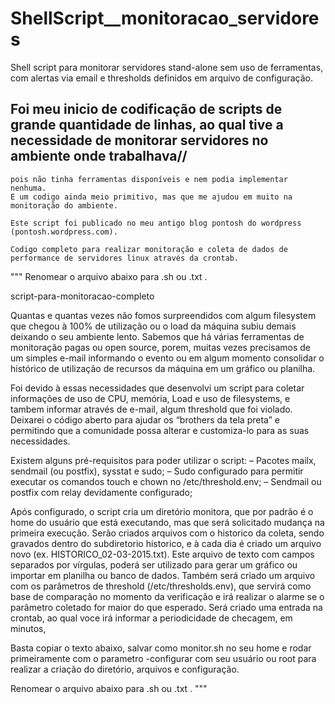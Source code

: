 # ShellScript__monitoracao_servidores
Shell script para monitorar servidores stand-alone sem uso de ferramentas, com alertas via email e thresholds definidos em arquivo de configuração.

##  Foi meu inicio de codificação de scripts de grande quantidade de linhas, ao qual tive a necessidade de monitorar servidores no ambiente onde trabalhava//
    pois não tinha ferramentas disponíveis e nem podia implementar nenhuma.
    E um codigo ainda meio primitivo, mas que me ajudou em muito na monitoração do ambiente.
    
    Este script foi publicado no meu antigo blog pontosh do wordpress (pontosh.wordpress.com).
    
    Codigo completo para realizar monitoração e coleta de dados de performance de servidores linux através da crontab.

"""
Renomear o arquivo abaixo para .sh ou .txt .

script-para-monitoracao-completo

Quantas e quantas vezes não fomos surpreendidos com algum filesystem que chegou à 100% de utilização ou o load da máquina subiu demais deixando o seu ambiente lento. Sabemos que há várias ferramentas de monitoração pagas ou open source, porem, muitas vezes precisamos de um simples e-mail informando o evento ou em algum momento consolidar o histórico de utilização de recursos da máquina em um gráfico ou planilha.

Foi devido à essas necessidades que desenvolvi um script para coletar informações de uso de CPU, memória, Load e uso de filesystems, e tambem informar através de e-mail, algum threshold que foi violado.
Deixarei o código aberto para ajudar os “brothers da tela preta” e permitindo que a comunidade possa alterar e customiza-lo para as suas necessidades.

Existem alguns pré-requisitos para poder utilizar o script:
– Pacotes mailx, sendmail (ou postfix), sysstat e sudo;
– Sudo configurado para permitir executar os comandos touch e chown no /etc/threshold.env;
– Sendmail ou postfix com relay devidamente configurado;

Após configurado, o script cria um diretório monitora, que por padrão é o home do usuário que está executando, mas que será solicitado mudança na primeira execução.
Serão criados arquivos com o historico da coleta, sendo gravados dentro do subdiretorio historico, e à cada dia é criado um arquivo novo (ex. HISTORICO_02-03-2015.txt).
Este arquivo de texto com campos separados por vírgulas, poderá ser utilizado para gerar um gráfico ou importar em planilha ou banco de dados.
Também será criado um arquivo com os parâmetros de threshold (/etc/thresholds.env), que servirá como base de comparação no momento da verificação e irá realizar o alarme se o parâmetro coletado for maior do que esperado.
Será criado uma entrada na crontab, ao qual voce irá informar a periodicidade de checagem, em minutos,

Basta copiar o texto abaixo, salvar como monitor.sh no seu home e rodar primeiramente com o parametro -configurar com seu usuário ou root para realizar a criação do diretório, arquivos e configuração.

Renomear o arquivo abaixo para .sh ou .txt .
"""

